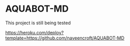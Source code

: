 # AQUABOT-MD
This project is still being tested


https://heroku.com/deploy?template=https://github.com/naveencroft/AQUABOT-MD
